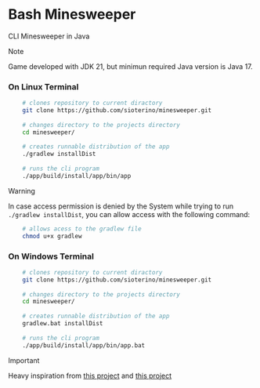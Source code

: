 # Bash Minesweeper
CLI Minesweeper in Java

>[!NOTE]
> Game developed with JDK 21, but minimun required Java version is Java 17.

### On Linux Terminal
```bash
    # clones repository to current diractory
    git clone https://github.com/sioterino/minesweeper.git
    
    # changes directory to the projects directory
    cd minesweeper/
    
    # creates runnable distribution of the app
    ./gradlew installDist
    
    # runs the cli program
    ./app/build/install/app/bin/app
```

> [!WARNING]
> In case access permission is denied by the System while trying to run `./gradlew installDist`, you can allow access with the following command:
> ```bash
>     # allows acess to the gradlew file
>     chmod u+x gradlew
> ```

### On Windows Terminal
```bash
    # clones repository to current diractory
    git clone https://github.com/sioterino/minesweeper.git
    
    # changes directory to the projects directory
    cd minesweeper/
    
    # creates runnable distribution of the app
    gradlew.bat installDist
    
    # runs the cli program
    ./app/build/install/app/bin/app.bat
```

>[!IMPORTANT]
> Heavy inspiration from [this project](https://github.com/jesse-rr/CLI_Blackjack) and [this project](https://github.com/Squirrelbear/Minesweeper/)

